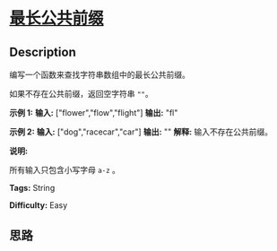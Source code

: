 # [最长公共前缀][title]

## Description

编写一个函数来查找字符串数组中的最长公共前缀。

如果不存在公共前缀，返回空字符串 `""`。

**示例  1:**
            **输入:** ["flower","flow","flight"]    **输出:** "fl"    

**示例  2:**
            **输入:** ["dog","racecar","car"]    **输出:** ""    **解释:** 输入不存在公共前缀。    

**说明:**

所有输入只包含小写字母 `a-z` 。


**Tags:** String

**Difficulty:** Easy

## 思路

[title]: https://leetcode-cn.com/problems/longest-common-prefix
